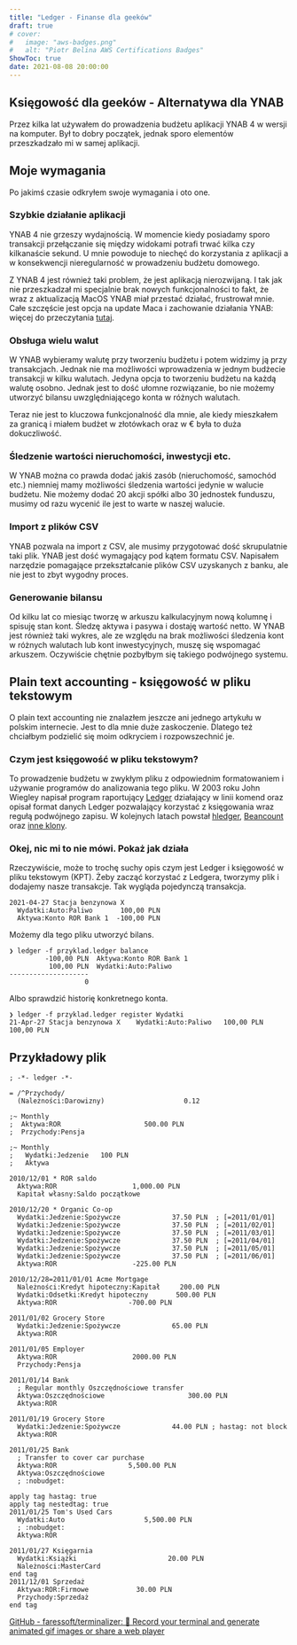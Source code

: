 ```yaml
---
title: "Ledger - Finanse dla geeków"
draft: true
# cover:
#   image: "aws-badges.png"
#   alt: "Piotr Belina AWS Certifications Badges"
ShowToc: true
date: 2021-08-08 20:00:00
---
```

## Księgowość dla geeków - Alternatywa dla YNAB
Przez kilka lat używałem do prowadzenia budżetu aplikacji YNAB 4 w wersji na komputer. Był to dobry początek, jednak sporo elementów przeszkadzało mi w samej aplikacji.

## Moje wymagania
 Po jakimś czasie odkryłem swoje wymagania i oto one.

### Szybkie działanie aplikacji
YNAB 4 nie grzeszy wydajnością. W momencie kiedy posiadamy sporo transakcji przełączanie się między widokami potrafi trwać kilka czy kilkanaście sekund. U mnie powoduje to niechęć do korzystania z aplikacji a w konsekwencji nieregularność w prowadzeniu budżetu domowego.

Z YNAB 4 jest również taki problem, że jest aplikacją nierozwijaną. I tak jak nie przeszkadzał mi specjalnie brak nowych funkcjonalności to fakt, że wraz z aktualizacją MacOS YNAB miał przestać działać, frustrował mnie. Całe szczęście jest opcja na update Maca i zachowanie działania YNAB: więcej do przeczytania [tutaj](https://gitlab.com/bradleymiller/Y64). 

### Obsługa wielu walut
W YNAB wybieramy walutę przy tworzeniu budżetu i potem widzimy ją przy transakcjach. Jednak nie ma możliwości wprowadzenia w jednym budżecie transakcji w kilku walutach. Jedyna opcja to tworzeniu budżetu na każdą walutę osobno. Jednak jest to dość ułomne rozwiązanie, bo nie możemy utworzyć bilansu uwzględniającego konta w różnych walutach. 

Teraz nie jest to kluczowa funkcjonalność dla mnie, ale kiedy mieszkałem za granicą i miałem budżet w złotówkach oraz w € była to duża dokuczliwość. 

### Śledzenie wartości nieruchomości, inwestycji etc.
W YNAB można co prawda dodać jakiś zasób (nieruchomość, samochód etc.) niemniej mamy możliwości śledzenia wartości jedynie w walucie budżetu. Nie możemy dodać 20 akcji spółki albo 30 jednostek funduszu, musimy od razu wycenić ile jest to warte w naszej walucie. 

### Import z plików CSV
YNAB pozwala na import z CSV, ale musimy przygotować dość skrupulatnie taki plik. YNAB jest dość wymagający pod kątem formatu CSV. Napisałem narzędzie pomagające przekształcanie plików CSV uzyskanych z banku, ale nie jest to zbyt wygodny proces. 

### Generowanie bilansu
Od kilku lat co miesiąc tworzę w arkuszu kalkulacyjnym nową kolumnę i spisuję stan kont. Śledzę aktywa i pasywa i dostaję wartość netto. W YNAB jest również taki wykres, ale ze względu na brak możliwości śledzenia kont w różnych walutach lub kont inwestycyjnych, muszę się wspomagać arkuszem. Oczywiście chętnie pozbyłbym się takiego podwójnego systemu.

## Plain text accounting - księgowość w pliku tekstowym
O plain text accounting nie znalazłem jeszcze ani jednego artykułu w polskim internecie. Jest to dla mnie duże zaskoczenie. Dlatego też chciałbym podzielić się moim odkryciem i rozpowszechnić je. 

### Czym jest księgowość w pliku tekstowym?
To prowadzenie budżetu w zwykłym pliku z odpowiednim formatowaniem i używanie programów do analizowania tego pliku. W 2003 roku John Wiegley napisał program raportujący [Ledger](https://www.ledger-cli.org/) działający w linii komend oraz opisał format danych Ledger pozwalający korzystać z księgowania wraz regułą podwójnego zapisu. W kolejnych latach powstał [hledger](https://hledger.org/), [Beancount](https://github.com/beancount/beancount) oraz [inne klony](https://plaintextaccounting.org/#plain-text-accounting-apps). 

### Okej, nic mi to nie mówi. Pokaż jak działa
Rzeczywiście, może to trochę suchy opis czym jest Ledger i księgowość w pliku tekstowym (KPT). Żeby zacząć korzystać z Ledgera, tworzymy plik i dodajemy nasze transakcje. Tak wygląda pojedynczą transakcja. 
```ledger
2021-04-27 Stacja benzynowa X
  Wydatki:Auto:Paliwo       100,00 PLN
  Aktywa:Konto ROR Bank 1  -100,00 PLN
```
Możemy dla tego pliku utworzyć bilans.
```
❯ ledger -f przyklad.ledger balance
         -100,00 PLN  Aktywa:Konto ROR Bank 1
          100,00 PLN  Wydatki:Auto:Paliwo
--------------------
                   0
```
Albo sprawdzić historię konkretnego konta.
```
❯ ledger -f przyklad.ledger register Wydatki
21-Apr-27 Stacja benzynowa X    Wydatki:Auto:Paliwo   100,00 PLN  100,00 PLN
```
## Przykładowy plik
```
; -*- ledger -*-

= /^Przychody/
  (Należności:Darowizny)                    0.12

;~ Monthly
;  Aktywa:ROR                     500.00 PLN
;  Przychody:Pensja

;~ Monthly
;   Wydatki:Jedzenie   100 PLN
;   Aktywa

2010/12/01 * ROR saldo
  Aktywa:ROR                   1,000.00 PLN
  Kapitał własny:Saldo początkowe

2010/12/20 * Organic Co-op
  Wydatki:Jedzenie:Spożywcze             37.50 PLN  ; [=2011/01/01]
  Wydatki:Jedzenie:Spożywcze             37.50 PLN  ; [=2011/02/01]
  Wydatki:Jedzenie:Spożywcze             37.50 PLN  ; [=2011/03/01]
  Wydatki:Jedzenie:Spożywcze             37.50 PLN  ; [=2011/04/01]
  Wydatki:Jedzenie:Spożywcze             37.50 PLN  ; [=2011/05/01]
  Wydatki:Jedzenie:Spożywcze             37.50 PLN  ; [=2011/06/01]
  Aktywa:ROR                   -225.00 PLN 

2010/12/28=2011/01/01 Acme Mortgage
  Należności:Kredyt hipoteczny:Kapitał     200.00 PLN
  Wydatki:Odsetki:Kredyt hipoteczny       500.00 PLN
  Aktywa:ROR                  -700.00 PLN

2011/01/02 Grocery Store
  Wydatki:Jedzenie:Spożywcze             65.00 PLN
  Aktywa:ROR

2011/01/05 Employer
  Aktywa:ROR                   2000.00 PLN
  Przychody:Pensja

2011/01/14 Bank
  ; Regular monthly Oszczędnościowe transfer
  Aktywa:Oszczędnościowe                     300.00 PLN
  Aktywa:ROR

2011/01/19 Grocery Store
  Wydatki:Jedzenie:Spożywcze             44.00 PLN ; hastag: not block
  Aktywa:ROR

2011/01/25 Bank
  ; Transfer to cover car purchase
  Aktywa:ROR                  5,500.00 PLN
  Aktywa:Oszczędnościowe
  ; :nobudget:

apply tag hastag: true
apply tag nestedtag: true
2011/01/25 Tom's Used Cars
  Wydatki:Auto                    5,500.00 PLN
  ; :nobudget:
  Aktywa:ROR

2011/01/27 Księgarnia
  Wydatki:Książki                       20.00 PLN
  Należności:MasterCard
end tag
2011/12/01 Sprzedaż
  Aktywa:ROR:Firmowe            30.00 PLN
  Przychody:Sprzedaż
end tag

```

[GitHub - faressoft/terminalizer: 🦄 Record your terminal and generate animated gif images or share a web player](https://github.com/faressoft/terminalizer)